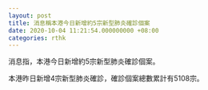 ```yaml
---
layout: post
title: 消息稱本港今日新增約5宗新型肺炎確診個案
date: 2020-10-04 11:21:54.000000000 +08:00
categories: rthk
---
```


消息指，本港今日新增約5宗新型肺炎確診個案。

本港昨日新增4宗新型肺炎確診，確診個案總數累計有5108宗。
